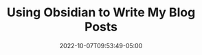 ---
title: "Using Obsidian to Write My Blog Posts"
date: 2022-10-07T09:53:49-05:00
tags:
- 
cover:
    relative: true
    image: 
---